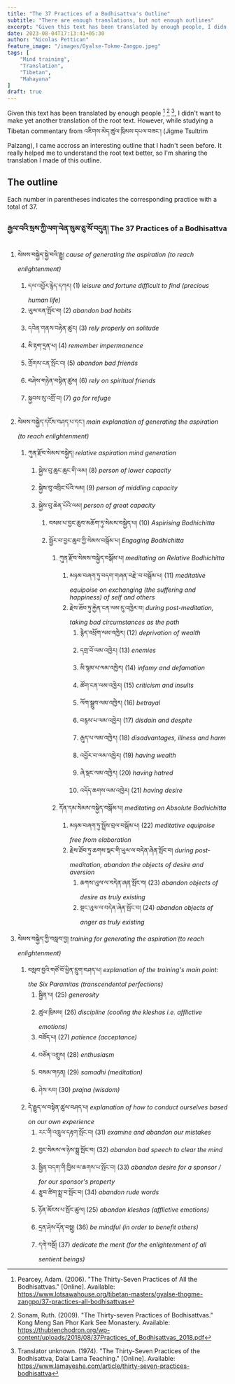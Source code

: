 ```yaml
---
title: "The 37 Practices of a Bodhisattva's Outline"
subtitle: "There are enough translations, but not enough outlines"
excerpt: "Given this text has been translated by enough people, I didn't want to make yet another translation. However, while reading a Tibetan commentary from Jigme Tsultrim Palzang I came accross an interesting outline..."
date: 2023-08-04T17:13:41+05:30
author: "Nicolas Pettican"
feature_image: "/images/Gyalse-Tokme-Zangpo.jpeg"
tags: [
    "Mind training",
    "Translation",
    "Tibetan",
    "Mahayana"
]
draft: true
---
```


Given this text has been translated by enough people [^1] [^2] [^3], I didn't want to make yet another translation of the root text. However, while studying a Tibetan commentary from འཇིགས་མེད་ཚུལ་ཁྲིམས་དཔལ་བཟང་། (Jigme Tsultrim Palzang), I came accross an interesting outline that I hadn't seen before. It really helped me to understand the root text better, so I'm sharing the translation I made of this outline.

## The outline

Each number in parentheses indicates the corresponding practice with a total of 37.

### རྒྱལ་བའི་སྲས་ཀྱི་ལག་ལེན་སུམ་ཅུ་སོ་བདུན། The 37 Practices of a Bodhisattva

1. སེམས་བསྐྱེད་སྐྱེ་བའི་རྒྱུ། _cause of generating the aspiration (to reach enlightenment)_
    1. དལ་འབྱོར་རྙེད་དཀར། (1) _leisure and fortune difficult to find (precious human life)_
    2. ཡུལ་ངན་སྤོང་བ། (2) _abandon bad habits_
    3. དབེན་གནས་བརྟེན་ཚུར། (3) _rely properly on solitude_
    4. མི་རྟག་དྲན་པ། (4) _remember impermanence_
    5. གྲོགས་ངན་སྤོང་བ། (5) _abandon bad friends_
    6. བཤེས་གཉེན་བསྟེན་ཚུས། (6) _rely on spiritual friends_
    7. སྐྱབས་སུ་འགྲོ་བ། (7) _go for refuge_

2. སེམས་བསྐྱེད་དངོས་བཤད་པ་དང་། _main explanation of generating the aspiration (to reach enlightenment)_
    1. ཀུན་རྫོབ་སེམས་བསྐྱེད། _relative aspiration mind generation_
        1. སྐྱེས་བུ་ཆུང་ཆུང་གི་ལམ། (8) _person of lower capacity_
        2. སྐྱེས་བུ་འབྲིང་པོའི་ལམ། (9) _person of middling capacity_
        3. སྐྱེས་བུ་ཆེན་པོའི་ལམ། _person of great capacity_
            1. བསམ་པ་བྱང་ཆུབ་མཆོག་ཏུ་སེམས་བསྐྱེད་པ། (10) _Aspirising Bodhichitta_
            2. སྦྱོར་བ་བྱང་ཆུབ་ཀྱི་སེམས་བསྒོམ་པ། _Engaging Bodhichitta_
                1. ཀུན་རྫོབ་སེམས་བསྐྱེད་བསྒོམ་པ། _meditating on Relative Bodhichitta_
                    1. མཉམ་བཞག་ཏུ་བདག་གཞན་བརྫེ་བ་བསྒོམ་པ། (11) _meditative equipoise on exchanging (the suffering and happiness) of self and others_
                    2. རྗེས་ཐོབ་ཏུ་རྐྱེན་ངན་ལམ་དུ་འཁྱེར་བ། _during post-meditation, taking bad circumstances as the path_
                        1. རྙེད་འཕྲོག་ལམ་འཁྱེར། (12) _deprivation of wealth_
                        2. དགྲ་བོ་ལམ་འཁྱེར། (13) _enemies_
                        3. མི་སྙམ་པ་ལམ་འཁྱེར། (14) _infamy and defamation_
                        4. ཚོག་ངན་ལམ་འཁྱེར། (15) _criticism and insults_
                        5. ལོག་སྒྲུབ་ལམ་འཁྱེར། (16) _betrayal_
                        6. བརྙས་པ་ལམ་འཁྱེར། (17) _disdain and despite_
                        7. རྒུད་པ་ལམ་འཁྱེར། (18) _disadvantages, illness and harm_
                        8. འབྱོར་བ་ལམ་འཁྱེར། (19) _having wealth_
                        9. ཞེ་སྡང་ལམ་འཁྱེར། (20) _having hatred_
                        10. འདོད་ཆགས་ལམ་འཁྱེར། (21) _having desire_
                2. དོན་དམ་སེམས་བསྐྱེད་བསྒོམ་པ། _meditating on Absolute Bodhichitta_
                    1. མཉམ་བཞག་ཏུ་སྤྲོས་བྲལ་བསྒོམ་པ། (22) _meditative equipoise free from elaboration_
                    2. རྗེས་ཐོབ་ཏུ་ཆགས་སྡང་གི་ཡུལ་ལ་བདེན་ཞེན་སྤོང་བ། _during post-meditation, abandon the objects of desire and aversion_
                        1. ཆགས་ཡུལ་ལ་བདེན་ཞན་སྤོང་བ། (23) _abandon objects of desire as truly existing_
                        2. སྡང་ཡུལ་ལ་བདེན་ཞེན་སྤོང་བ། (24) _abandon objects of anger as truly existing_

3. སེམས་བསྐྱེད་ཀྱི་བསླབ་བྱ། _training for generating the aspiration་(to reach enlightenment)_
    1. བསླབ་བྱའི་གཙོ་བོ་ཕྱིན་དྲུག་བཤད་པ། _explanation of the training's main point: the Six Paramitas (transcendental perfections)_
        1. སྦྱིན་པ། (25) _generosity_
        2. ཚུལ་ཁྲིམས། (26) _discipline (cooling the kleshas i.e. afflictive emotions)_
        3. བཟོད་པ། (27) _patience (acceptance)_
        4. བཙོན་འགྲུས། (28) _enthusiasm_
        5. བསམ་གཏན། (29) _samadhi (meditation)_
        6. ཤེས་རབ། (30) _prajna (wisdom)_
    2. དེ་རྒྱུད་ལ་བསྟེན་ཚུལ་བཤད་པ། _explanation of how to conduct ourselves based on our own experience_
        1. རང་གི་འཁྲུལ་དརྟག་སྤོང་བ། (31) _examine and abandon our mistakes_
        2. བྱང་སེམས་ལ་ཉེས་སྨྲ་སྤོང་བ། (32) _abandon bad speech to clear the mind_
        3. སྦྱིན་བདག་གི་ཁྱིམ་ལ་ཆགས་པ་སྤོང་བ། (33) _abandon desire for a sponsor / for our sponsor's property_
        4. རྩུབ་ཚིག་སྨྲ་བ་སྤོང་བ། (34) _abandon rude words_
        5. ཉོན་མོངས་པ་སྤོང་ཚུལ། (25) _abandon kleshas (afflictive emotions)_
        6. དྲན་ཤེས་དོན་བསྡུ། (36) _be mindful (in order to benefit others)_
        7. དགེ་བསྔོ། (37) _dedicate the merit (for the enlightenment of all sentient beings)_

[^1]: Pearcey, Adam. (2006). "The Thirty-Seven Practices of All the Bodhisattvas." [Online]. Available: https://www.lotsawahouse.org/tibetan-masters/gyalse-thogme-zangpo/37-practices-all-bodhisattvas
[^2]: Sonam, Ruth. (2009). "The Thirty-seven Practices of Bodhisattvas." Kong Meng San Phor Kark See Monastery. Available: https://thubtenchodron.org/wp-content/uploads/2018/08/37Practices_of_Bodhisattvas_2018.pdf
[^3]: Translator unknown. (1974). "The Thirty-Seven Practices of the Bodhisattva, Dalai Lama Teaching." [Online]. Available: https://www.lamayeshe.com/article/thirty-seven-practices-bodhisattva
